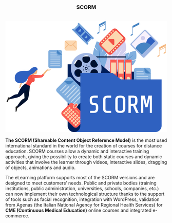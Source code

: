 <div align="center">
<h3>SCORM</h3>
<br>
<img src="https://raw.githubusercontent.com/tsevindik/scorm/master/img/scorm.png" alt="SCORM">
</div>

**The SCORM (Shareable Content Object Reference Model)** is the most used international standard in the world for the creation of courses for distance education. SCORM courses allow a dynamic and interactive training approach, giving the possibility to create both static courses and dynamic activities that involve the learner through videos, interactive slides, dragging of objects, animations and audio.

The eLearning platform supports most of the SCORM versions and are designed to meet customers’ needs. Public and private bodies (training institutions, public administration, universities, schools, companies, etc.) can now implement their own technological structure thanks to the support of tools such as facial recognition, integration with WordPress, validation from Agenas (the Italian National Agency for Regional Health Services) for **CME (Continuous Medical Education)** online courses and integrated e-commerce.